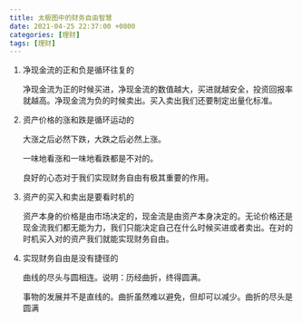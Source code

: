 ```yaml
---
title: 太极图中的财务自由智慧
date: 2021-04-25 22:37:00 +0800
categories: [理财]
tags: [理财]
---
```


1. 净现金流的正和负是循环往复的

   净现金流为正的时候买进，净现金流的数值越大，买进就越安全，投资回报率就越高。净现金流为负的时候卖出。买入卖出我们还要制定出量化标准。

2. 资产价格的涨和跌是循环运动的

   大涨之后必然下跌，大跌之后必然上涨。

   一味地看涨和一味地看跌都是不对的。

   良好的心态对于我们实现财务自由有极其重要的作用。

3. 资产的买入和卖出是要看时机的

   资产本身的价格是由市场决定的，现金流是由资产本身决定的。无论价格还是现金流我们都无能为力，我们只能决定自己在什么时候买进或者卖出。在对的时机买入对的资产我们就能实现财务自由。

4. 实现财务自由是没有捷径的

   曲线的尽头与圆相连。说明：历经曲折，终得圆满。

   事物的发展并不是直线的。曲折虽然难以避免，但却可以减少。曲折的尽头是圆满
